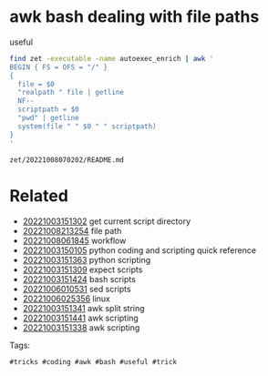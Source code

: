 # awk bash dealing with file paths

useful

```bash
find zet -executable -name autoexec_enrich | awk '
BEGIN { FS = OFS = "/" }
{
  file = $0
  "realpath " file | getline
  NF--
  scriptpath = $0
  "pwd" | getline
  system(file " " $0 " " scriptpath)
}
'
```

` zet/20221008070202/README.md `

# Related

- [20221003151302](/zet/20221003151302/README.md) get current script directory
- [20221008213254](/zet/20221008213254/README.md) file path
- [20221008061845](/zet/20221008061845/README.md) workflow
- [20221003150105](/zet/20221003150105/README.md) python coding and scripting quick reference
- [20221003151363](/zet/20221003151363/README.md) python scripting
- [20221003151309](/zet/20221003151309/README.md) expect scripts
- [20221003151424](/zet/20221003151424/README.md) bash scripts
- [20221006010531](/zet/20221006010531/README.md) sed scripts
- [20221006025356](/zet/20221006025356/README.md) linux
- [20221003151341](/zet/20221003151341/README.md) awk split string
- [20221003151441](/zet/20221003151441/README.md) awk scripting
- [20221003151338](/zet/20221003151338/README.md) awk scripting

Tags:

    #tricks #coding #awk #bash #useful #trick
